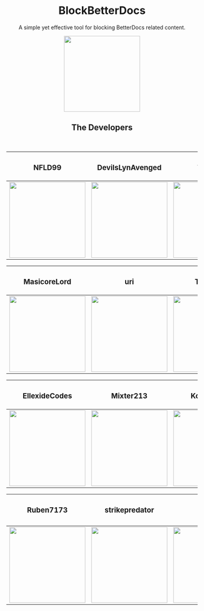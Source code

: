 <h1 align="center">BlockBetterDocs</h1>
  <p align="center" >A simple yet effective tool for blocking BetterDocs related content.<p>
  <p align="center">
    <a  href="https://github.com/anti-betterdocs/" target="_blank">
      <img src="https://nfld99.com/images/BetterDocsWarn.png" alt="" width="200px" height="200px">
    </a>
<h2 align="center">The Developers</h2></p><br>

| <h3>NFLD99</h3> | <h3>DevilsLynAvenged</h3> | <h3>Tropical</h3> | <h3>Waterin</h3> |
|:-:|:-:|:-:|:-:|
| <a href="https://github.com/NFLD99" target="_blank"> <img src="https://avatars0.githubusercontent.com/u/24623601?s=460&v=4" alt="" width="200px" height="200px"> </a> | <a href="https://github.com/DevilsLynAvenged" target="_blank"> <img src="https://avatars0.githubusercontent.com/u/30361475?s=460&v=4" alt="" width="200px" height="200px"> </a> | <a href="https://github.com/Tropix126" target="_blank"> <img src="https://avatars3.githubusercontent.com/u/42101043?s=460&v=4" alt="" width="200px" height="200px"> </a> | <a href="https://github.com/Waterin" target="_blank"> <img src="https://avatars0.githubusercontent.com/u/37584701?s=460&v=4" alt="" width="200px" height="200px"> </a> |

| <h3>MasicoreLord</h3> | <h3>uri</h3> | <h3>The-Shiz</h3> | <h3>codedotspectra</h3> |
|:-:|:-:|:-:|:-:|
| <a href="https://github.com/MasicoreLord" target="_blank"> <img src="https://avatars2.githubusercontent.com/u/11468845?s=460&v=4" alt="" width="200px" height="200px"> </a> | <a href="https://github.com/cmpdc" target="_blank"> <img src="https://avatars3.githubusercontent.com/u/364850?s=460&v=4" alt="" width="200px" height="200px"> </a> | <a href="https://github.com/The-Shiz" target="_blank"> <img src="https://avatars0.githubusercontent.com/u/47545749?s=460&v=4" alt="" width="200px" height="200px"> </a> | <a href="https://github.com/codedotspectra" target="_blank"> <img src="https://avatars2.githubusercontent.com/u/39722261?s=460&v=4" alt="" width="200px" height="200px"> </a> |

| <h3>EllexideCodes</h3> | <h3>Mixter213</h3> | <h3>KorbsEditor</h3> | <h3>AltenGD</h3> |
|:-:|:-:|:-:|:-:|
| <a href="https://github.com/EllexideCodes" target="_blank"> <img src="https://avatars0.githubusercontent.com/u/35366433?s=460&v=4" alt="" width="200px" height="200px"> </a> | <a href="https://github.com/Mixter213" target="_blank"> <img src="https://avatars2.githubusercontent.com/u/37601080?s=460&v=4" alt="" width="200px" height="200px"> </a> | <a href="https://github.com/KorbsEditor" target="_blank"> <img src="https://avatars1.githubusercontent.com/u/48152063?s=460&v=4" alt="" width="200px" height="200px"> </a> | <a href="https://github.com/AltenGD" target="_blank"> <img src="https://avatars2.githubusercontent.com/u/35349837?s=460&v=4" alt="" width="200px" height="200px"> </a> |

| <h3>Ruben7173<h3> | <h3>strikepredator<h3> | <h3>Wasd</h3>
|:-:|:-:|:-:|
| <a href="https://github.com/Ruben7173" target="_blank"> <img src="https://avatars1.githubusercontent.com/u/10380247?s=400&v=4" alt="" width="200px" height="200px"> </a> | <a href="https://github.com/strikepredator" target="_blank"> <img src="https://avatars1.githubusercontent.com/u/37594687?s=400&v=4" alt="" width="200px" height="200px"> </a> | <a href="https://github.com/goodname69" target="_blank"> <img src="https://avatars2.githubusercontent.com/u/42450504?s=400&v=4" alt="" width="200px" height="200px"> </a> |
